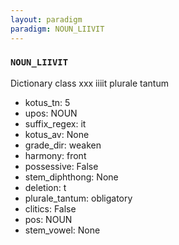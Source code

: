 ```yaml
---
layout: paradigm
paradigm: NOUN_LIIVIT
---
```

### ` NOUN_LIIVIT `

Dictionary class xxx iiiit plurale tantum
* kotus_tn: 5
* upos: NOUN
* suffix_regex: it
* kotus_av: None
* grade_dir: weaken
* harmony: front
* possessive: False
* stem_diphthong: None
* deletion: t
* plurale_tantum: obligatory
* clitics: False
* pos: NOUN
* stem_vowel: None
